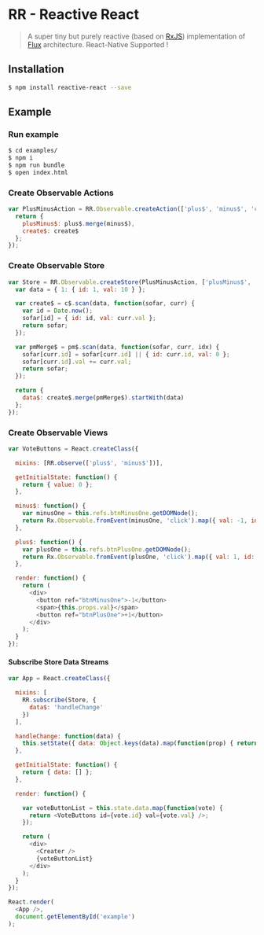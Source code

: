 RR - Reactive React
===================

> A super tiny but purely reactive (based on [RxJS](https://github.com/Reactive-Extensions/RxJS)) implementation of [Flux](http://facebook.github.io/flux/) architecture. React-Native Supported !

## Installation

```bash
$ npm install reactive-react --save
```

## Example

### Run example

```bash
$ cd examples/
$ npm i
$ npm run bundle
$ open index.html
```

### Create Observable Actions

```js
var PlusMinusAction = RR.Observable.createAction(['plus$', 'minus$', 'create$'], function(plus$, minus$, create$) {
  return {
    plusMinus$: plus$.merge(minus$),
    create$: create$
  };
});
```

### Create Observable Store

```js
var Store = RR.Observable.createStore(PlusMinusAction, ['plusMinus$', 'create$'], function(pm$, c$) {
  var data = { 1: { id: 1, val: 10 } };

  var create$ = c$.scan(data, function(sofar, curr) {
    var id = Date.now();
    sofar[id] = { id: id, val: curr.val };
    return sofar;
  });

  var pmMerge$ = pm$.scan(data, function(sofar, curr, idx) {
    sofar[curr.id] = sofar[curr.id] || { id: curr.id, val: 0 };
    sofar[curr.id].val += curr.val;
    return sofar;
  });

  return {
    data$: create$.merge(pmMerge$).startWith(data)
  };
});
```

### Create Observable Views

```js
var VoteButtons = React.createClass({

  mixins: [RR.observe(['plus$', 'minus$'])],

  getInitialState: function() {
    return { value: 0 };
  },

  minus$: function() {
    var minusOne = this.refs.btnMinusOne.getDOMNode();
    return Rx.Observable.fromEvent(minusOne, 'click').map({ val: -1, id: this.props.id });
  },

  plus$: function() {
    var plusOne = this.refs.btnPlusOne.getDOMNode();
    return Rx.Observable.fromEvent(plusOne, 'click').map({ val: 1, id: this.props.id });
  },

  render: function() {
    return (
      <div>
        <button ref="btnMinusOne">-1</button>
        <span>{this.props.val}</span>
        <button ref="btnPlusOne">+1</button>
      </div>
    );
  }
});
```

#### Subscribe Store Data Streams

```js
var App = React.createClass({

  mixins: [
    RR.subscribe(Store, {
      data$: 'handleChange'
    })
  ],

  handleChange: function(data) {
    this.setState({ data: Object.keys(data).map(function(prop) { return data[prop];  }) });
  },

  getInitialState: function() {
    return { data: [] };
  },

  render: function() {

    var voteButtonList = this.state.data.map(function(vote) {
      return <VoteButtons id={vote.id} val={vote.val} />;
    });

    return (
      <div>
        <Creater />
        {voteButtonList}
      </div>
    );
  }
});

React.render(
  <App />,
  document.getElementById('example')
);
```
